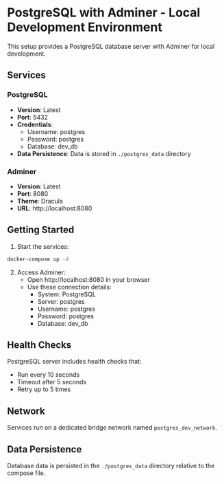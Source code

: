 # PostgreSQL with Adminer - Local Development Environment

This setup provides a PostgreSQL database server with Adminer for local development.

## Services

### PostgreSQL
- **Version**: Latest
- **Port**: 5432
- **Credentials**:
  - Username: postgres
  - Password: postgres
  - Database: dev_db
- **Data Persistence**: Data is stored in `./postgres_data` directory

### Adminer
- **Version**: Latest
- **Port**: 8080
- **Theme**: Dracula
- **URL**: http://localhost:8080

## Getting Started

1. Start the services:
```bash
docker-compose up -d
```

2. Access Adminer:
   - Open http://localhost:8080 in your browser
   - Use these connection details:
     - System: PostgreSQL
     - Server: postgres
     - Username: postgres
     - Password: postgres
     - Database: dev_db

## Health Checks

PostgreSQL server includes health checks that:
- Run every 10 seconds
- Timeout after 5 seconds
- Retry up to 5 times

## Network

Services run on a dedicated bridge network named `postgres_dev_network`.

## Data Persistence

Database data is persisted in the `./postgres_data` directory relative to the compose file.
